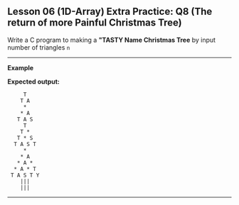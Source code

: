 ## Lesson 06 (1D-Array) Extra Practice: Q8 (The return of more Painful Christmas Tree)
Write a C program to making a **"TASTY Name Christmas Tree** by input number of triangles `n`

<hr>

**Example**

**Expected output:** 
```
     T 
    T A
     *
    * A
   T A S
     T
    T *
   T * S
  T A S T
     *
    * A
   * A *
  * A * T
 T A S T Y
    |||
    |||
```

<hr>
